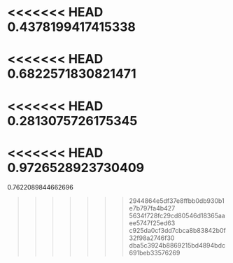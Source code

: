 <<<<<<< HEAD
0.4378199417415338
=======
<<<<<<< HEAD
0.6822571830821471
=======
<<<<<<< HEAD
0.2813075726175345
=======
<<<<<<< HEAD
0.9726528923730409
=======
0.7622089844662696
>>>>>>> 2944864e5df37e8ffbb0db930b1e7b797fa4b427
>>>>>>> 5634f728fc29cd80546d18365aaee5747f25ed63
>>>>>>> c925da0cf3dd7cbca8b83842b0f32f98a2746f30
>>>>>>> dba5c3924b8869215bd4894bdc691beb33576269
